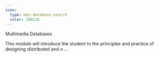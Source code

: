 ```yaml
---
icon:
  type: mdi:database-search
  color: 398126
---
```


Multimedia Databases

This module will introduce the student to the principles and practice of designing distributed and o ... 
